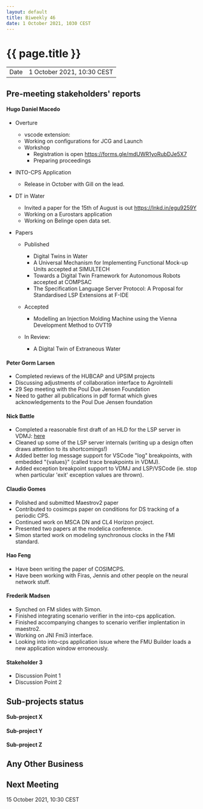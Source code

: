 ```yaml
---
layout: default
title: Biweekly 46
date: 1 October 2021, 1030 CEST
---
```


<script src="https://code.jquery.com/jquery-1.11.1.min.js">
</script>
<script src="/javascripts/edit.js"></script>
<script>setEditButonNm();</script>

# {{ page.title }}

|||
|---|---|
| Date | 1 October 2021, 10:30 CEST |


## Pre-meeting stakeholders' reports

<!-- Please keep in mind that the minutes are publicly available.-->

#### Hugo Daniel Macedo
* Overture 
  *  vscode extension:
    * Working on configurations for JCG and Launch
  * Workshop
    * Registration is open https://forms.gle/mdUWR1yoRubDJe5X7
    * Preparing proceedings
     
* INTO-CPS Application
  * Release in October with Gill on the lead.
 
* DT in Water
  * Invited a paper for the 15th of August is out https://lnkd.in/egu9259Y
  * Working on a Eurostars application
  * Working on Belinge open data set.

* Papers
  * Published  
    * Digital Twins in Water
    * A Universal Mechanism for Implementing Functional Mock-up Units accepted at SIMULTECH
    * Towards a Digital Twin Framework for Autonomous Robots accepted at COMPSAC 
    * The Specification Language Server Protocol: A Proposal for Standardised  LSP Extensions at F-IDE
  * Accepted 
    * Modelling an Injection Molding Machine using the Vienna Development Method to OVT19 

  * In Review:
    * A Digital Twin of Extraneous Water 

#### Peter Gorm Larsen
* Completed reviews of the HUBCAP and UPSIM projects
* Discussing adjustments of collaboration interface to AgroIntelli
* 29 Sep meeting with the Poul Due Jensen Foundation 
* Need to gather all publications in pdf format which gives acknowledgements to the Poul Due Jensen foundation

#### Nick Battle
* Completed a reasonable first draft of an HLD for the LSP server in VDMJ: [here](https://github.com/nickbattle/vdmj/blob/development/lsp/documentation/DesignSpec.pdf)
* Cleaned up some of the LSP server internals (writing up a design often draws attention to its shortcomings!)
* Added better log message support for VSCode "log" breakpoints, with embedded "{values}" (called trace breakpoints in VDMJ).
* Added exception breakpoint support to VDMJ and LSP/VSCode (ie. stop when particular 'exit' exception values are thrown).

#### Claudio Gomes
* Polished and submitted Maestrov2 paper
* Contributed to cosimcps paper on conditions for DS tracking of a periodic CPS.
* Continued work on MSCA DN and CL4 Horizon project.
* Presented two papers at the modelica conference.
* Simon started work on modeling synchronous clocks in the FMI standard.

#### Hao Feng
* Have been writing the paper of COSIMCPS.
* Have been working with Firas, Jennis and other people on the neural network stuff.

#### Frederik Madsen
* Synched on FM slides with Simon.
* Finished integrating scenario verifier in the into-cps application.
* Finished accompanying changes to scenario verifier implentation in maestro2.
* Working on JNI Fmi3 interface.
* Looking into into-cps application issue where the FMU Builder loads a new application window erroneously.

#### Stakeholder 3
* Discussion Point 1
* Discussion Point 2


## Sub-projects status


#### Sub-project X

#### Sub-project Y

#### Sub-project Z

##  Any Other Business

Next Meeting
------------

15 October 2021, 10:30 CEST


<div id="edit_page_div"></div>
